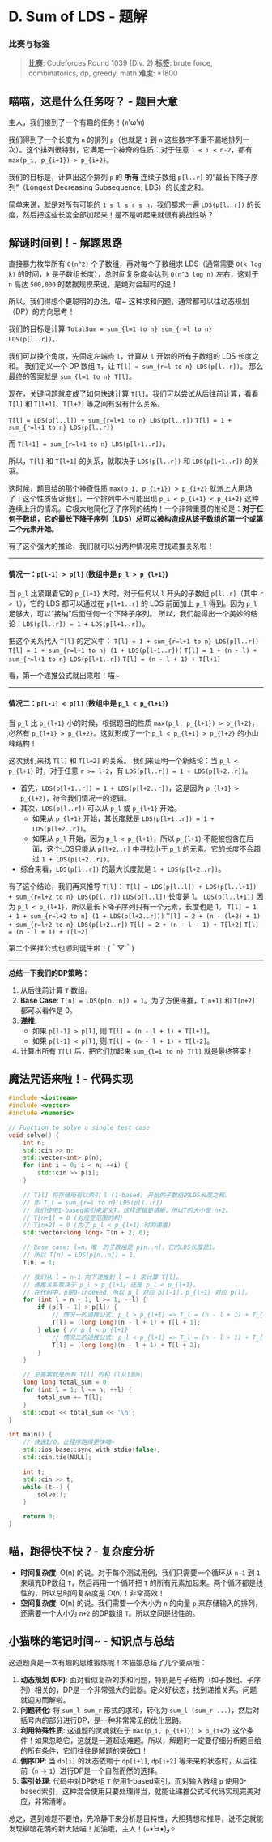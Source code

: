 # D. Sum of LDS - 题解

### 比赛与标签
> **比赛**: Codeforces Round 1039 (Div. 2)
> **标签**: brute force, combinatorics, dp, greedy, math
> **难度**: *1800

## 喵喵，这是什么任务呀？ - 题目大意
主人，我们接到了一个有趣的任务！(ฅ'ω'ฅ)

我们得到了一个长度为 `n` 的排列 `p`（也就是 `1` 到 `n` 这些数字不重不漏地排列一次）。这个排列很特别，它满足一个神奇的性质：对于任意 `1 ≤ i ≤ n-2`，都有 `max(p_i, p_{i+1}) > p_{i+2}`。

我们的目标是，计算出这个排列 `p` 的 **所有** 连续子数组 `p[l..r]` 的“最长下降子序列”（Longest Decreasing Subsequence, LDS）的长度之和。

简单来说，就是对所有可能的 `1 ≤ l ≤ r ≤ n`，我们都求一遍 `LDS(p[l..r])` 的长度，然后把这些长度全部加起来！是不是听起来就很有挑战性呐？

## 解谜时间到！- 解题思路
直接暴力枚举所有 `O(n^2)` 个子数组，再对每个子数组求 LDS（通常需要 `O(k log k)` 的时间，`k` 是子数组长度），总时间复杂度会达到 `O(n^3 log n)` 左右，这对于 `n` 高达 `500,000` 的数据规模来说，是绝对会超时的说！

所以，我们得想个更聪明的办法，喵~ 这种求和问题，通常都可以往动态规划（DP）的方向思考！

我们的目标是计算 `TotalSum = sum_{l=1 to n} sum_{r=l to n} LDS(p[l..r])`。

我们可以换个角度，先固定左端点 `l`，计算从 `l` 开始的所有子数组的 LDS 长度之和。
我们定义一个 DP 数组 `T`，让 `T[l] = sum_{r=l to n} LDS(p[l..r])`。
那么最终的答案就是 `sum_{l=1 to n} T[l]`。

现在，关键问题就变成了如何快速计算 `T[l]`。我们可以尝试从后往前计算，看看 `T[l]` 和 `T[l+1]`、`T[l+2]` 等之间有没有什么关系。

`T[l] = LDS(p[l..l]) + sum_{r=l+1 to n} LDS(p[l..r])`
`T[l] = 1 + sum_{r=l+1 to n} LDS(p[l..r])`

而 `T[l+1] = sum_{r=l+1 to n} LDS(p[l+1..r])`。

所以，`T[l]` 和 `T[l+1]` 的关系，就取决于 `LDS(p[l..r])` 和 `LDS(p[l+1..r])` 的关系。

这时候，题目给的那个神奇性质 `max(p_i, p_{i+1}) > p_{i+2}` 就派上大用场了！这个性质告诉我们，一个排列中不可能出现 `p_i < p_{i+1} < p_{i+2}` 这种连续上升的情况。它极大地简化了子序列的结构！一个非常重要的推论是：**对于任何子数组，它的最长下降子序列（LDS）总可以被构造成从该子数组的第一个或第二个元素开始。**

有了这个强大的推论，我们就可以分两种情况来寻找递推关系啦！

---

#### 情况一：`p[l-1] > p[l]` (数组中是 `p_l > p_{l+1}`)
当 `p_l` 比紧跟着它的 `p_{l+1}` 大时，对于任何以 `l` 开头的子数组 `p[l..r]`（其中 `r > l`），它的 LDS 都可以通过在 `p[l+1..r]` 的 LDS 前面加上 `p_l` 得到。因为 `p_l` 足够大，可以“接纳”后面任何一个下降子序列。
所以，我们能得出一个美妙的结论：`LDS(p[l..r]) = 1 + LDS(p[l+1..r])`。

把这个关系代入 `T[l]` 的定义中：
`T[l] = 1 + sum_{r=l+1 to n} LDS(p[l..r])`
`T[l] = 1 + sum_{r=l+1 to n} (1 + LDS(p[l+1..r]))`
`T[l] = 1 + (n - l) + sum_{r=l+1 to n} LDS(p[l+1..r])`
`T[l] = (n - l + 1) + T[l+1]`

看，第一个递推公式就出来啦！喵~

---

#### 情况二：`p[l-1] < p[l]` (数组中是 `p_l < p_{l+1}`)
当 `p_l` 比 `p_{l+1}` 小的时候，根据题目的性质 `max(p_l, p_{l+1}) > p_{l+2}`，必然有 `p_{l+1} > p_{l+2}`。这就形成了一个 `p_l < p_{l+1} > p_{l+2}` 的小山峰结构！

这次我们来找 `T[l]` 和 `T[l+2]` 的关系。
我们来证明一个新结论：当 `p_l < p_{l+1}` 时，对于任意 `r >= l+2`，有 `LDS(p[l..r]) = 1 + LDS(p[l+2..r])`。
*   首先，`LDS(p[l+1..r]) = 1 + LDS(p[l+2..r])`，这是因为 `p_{l+1} > p_{l+2}`，符合我们情况一的逻辑。
*   其次，`LDS(p[l..r])` 可以从 `p_l` 或 `p_{l+1}` 开始。
    *   如果从 `p_{l+1}` 开始，其长度就是 `LDS(p[l+1..r]) = 1 + LDS(p[l+2..r])`。
    *   如果从 `p_l` 开始，因为 `p_l < p_{l+1}`，所以 `p_{l+1}` 不能被包含在后面，这个LDS只能从 `p[l+2..r]` 中寻找小于 `p_l` 的元素。它的长度不会超过 `1 + LDS(p[l+2..r])`。
*   综合来看，`LDS(p[l..r])` 的最大长度就是 `1 + LDS(p[l+2..r])`。

有了这个结论，我们再来推导 `T[l]`：
`T[l] = LDS(p[l..l]) + LDS(p[l..l+1]) + sum_{r=l+2 to n} LDS(p[l..r])`
`LDS(p[l..l])` 长度是 1。
`LDS(p[l..l+1])` 因为 `p_l < p_{l+1}`，所以最长下降子序列只有一个元素，长度也是 1。
`T[l] = 1 + 1 + sum_{r=l+2 to n} (1 + LDS(p[l+2..r]))`
`T[l] = 2 + (n - (l+2) + 1) + sum_{r=l+2 to n} LDS(p[l+2..r])`
`T[l] = 2 + (n - l - 1) + T[l+2]`
`T[l] = (n - l + 1) + T[l+2]`

第二个递推公式也顺利诞生啦！(＾▽＾)

---

**总结一下我们的DP策略：**
1.  从后往前计算 `T` 数组。
2.  **Base Case**: `T[n] = LDS(p[n..n]) = 1`。为了方便递推，`T[n+1]` 和 `T[n+2]` 都可以看作是 0。
3.  **递推**:
    *   如果 `p[l-1] > p[l]`, 则 `T[l] = (n - l + 1) + T[l+1]`。
    *   如果 `p[l-1] < p[l]`, 则 `T[l] = (n - l + 1) + T[l+2]`。
4.  计算出所有 `T[l]` 后，把它们加起来 `sum_{l=1 to n} T[l]` 就是最终答案！

## 魔法咒语来啦！- 代码实现
```cpp
#include <iostream>
#include <vector>
#include <numeric>

// Function to solve a single test case
void solve() {
    int n;
    std::cin >> n;
    std::vector<int> p(n);
    for (int i = 0; i < n; ++i) {
        std::cin >> p[i];
    }

    // T[l] 将存储所有以索引 l (1-based) 开始的子数组的LDS长度之和。
    // 即 T_l = sum_{r=l to n} LDS(p[l..r])
    // 我们使用1-based索引来定义T，这样逻辑更清晰，所以T的大小是 n+2。
    // T[n+1] = 0 (对应空范围的和)
    // T[n+2] = 0 (为了 p_l < p_{l+1} 时的递推)
    std::vector<long long> T(n + 2, 0);

    // Base case: l=n。唯一的子数组是 p[n..n]，它的LDS长度是1。
    // 所以 T[n] = LDS(p[n..n]) = 1。
    T[n] = 1;

    // 我们从 l = n-1 向下递推到 l = 1 来计算 T[l]。
    // 递推关系取决于 p_l > p_{l+1} 还是 p_l < p_{l+1}。
    // 在代码中，p是0-indexed，所以 p_l 对应 p[l-1]，p_{l+1} 对应 p[l]。
    for (int l = n - 1; l >= 1; --l) {
        if (p[l - 1] > p[l]) {
            // 情况一的递推公式: p_l > p_{l+1} => T_l = (n - l + 1) + T_{l+1}
            T[l] = (long long)(n - l + 1) + T[l + 1];
        } else { // p_l < p_{l+1}
            // 情况二的递推公式: p_l < p_{l+1} => T_l = (n - l + 1) + T_{l+2}
            T[l] = (long long)(n - l + 1) + T[l + 2];
        }
    }

    // 总答案就是所有 T[l] 的和 (l从1到n)
    long long total_sum = 0;
    for (int l = 1; l <= n; ++l) {
        total_sum += T[l];
    }
    std::cout << total_sum << '\n';
}

int main() {
    // 快速I/O，让程序跑得更快喵~
    std::ios_base::sync_with_stdio(false);
    std::cin.tie(NULL);

    int t;
    std::cin >> t;
    while (t--) {
        solve();
    }

    return 0;
}
```

## 喵，跑得快不快？- 复杂度分析
- **时间复杂度**: O(n) 的说。对于每个测试用例，我们只需要一个循环从 `n-1` 到 `1` 来填充DP数组 `T`，然后再用一个循环把 `T` 的所有元素加起来。两个循环都是线性的，所以总时间复杂度是 O(n)！非常高效！
- **空间复杂度**: O(n) 的说。我们需要一个大小为 `n` 的向量 `p` 来存储输入的排列，还需要一个大小为 `n+2` 的DP数组 `T`。所以空间是线性的。

## 小猫咪的笔记时间~ - 知识点与总结
这道题真是一次有趣的思维锻炼呢！本猫娘总结了几个要点哦：

1.  **动态规划 (DP)**: 面对看似复杂的求和问题，特别是与子结构（如子数组、子序列）相关的，DP是一个非常强大的武器。定义好状态，找到递推关系，问题就迎刃而解啦。
2.  **问题转化**: 将 `sum_l sum_r` 形式的求和，转化为 `sum_l (sum_r ...)`，然后对括号内的部分进行DP，是一种非常常见的优化思路。
3.  **利用特殊性质**: 这道题的灵魂就在于 `max(p_i, p_{i+1}) > p_{i+2}` 这个条件！如果忽略它，这就是一道超级难题。所以，解题时一定要仔细分析题目给的所有条件，它们往往是解题的突破口！
4.  **倒序DP**: 当 `dp[i]` 的状态依赖于 `dp[i+1]`, `dp[i+2]` 等未来的状态时，从后往前（`n` -> `1`）进行DP是一个自然而然的选择。
5.  **索引处理**: 代码中对DP数组 `T` 使用1-based索引，而对输入数组 `p` 使用0-based索引，这种混合使用只要处理得当，就能让递推公式和代码实现完美对应，非常清晰。

总之，遇到难题不要怕，先冷静下来分析题目特性，大胆猜想和推导，说不定就能发现柳暗花明的新大陆喵！加油哦，主人！(๑•̀ㅂ•́)و✧